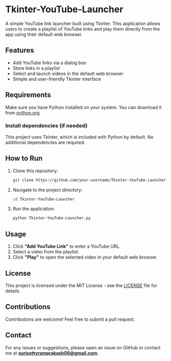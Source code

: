 # Tkinter-YouTube-Launcher

A simple YouTube link launcher built using Tkinter. This application allows users to create a playlist of YouTube links and play them directly from the app using their default web browser.

## Features
- Add YouTube links via a dialog box
- Store links in a playlist
- Select and launch videos in the default web browser
- Simple and user-friendly Tkinter interface

## Requirements
Make sure you have Python installed on your system. You can download it from [python.org](https://www.python.org/).

### Install dependencies (if needed)
This project uses Tkinter, which is included with Python by default. No additional dependencies are required.

## How to Run
1. Clone this repository:
   ```sh
   git clone https://github.com/your-username/Tkinter-YouTube-Launcher.git
   ```
2. Navigate to the project directory:
   ```sh
   cd Tkinter-YouTube-Launcher
   ```
3. Run the application:
   ```sh
   python Tkinter-YouTube-Launcher.py
   ```

## Usage
1. Click **"Add YouTube Link"** to enter a YouTube URL.
2. Select a video from the playlist.
3. Click **"Play"** to open the selected video in your default web browser.

## License
This project is licensed under the MIT License - see the [LICENSE](LICENSE) file for details.

## Contributions
Contributions are welcome! Feel free to submit a pull request.

## Contact
For any issues or suggestions, please open an issue on GitHub or contact me at **surisettyramprakash06@gmail.com**.

